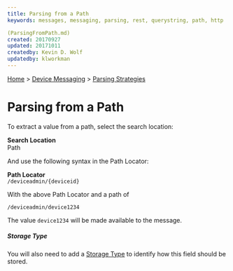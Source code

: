 ```yaml
---
title: Parsing from a Path
keywords: messages, messaging, parsing, rest, querystring, path, http

(ParsingFromPath.md)
created: 20170927
updated: 20171011
createdby: Kevin D. Wolf
updatedby: klworkman
---
```

[Home](../../Index.md) > [Device Messaging](../Index.md) > [Parsing Strategies](ParsingStrategies.md)

# Parsing from a Path

To extract a value from a path, select the search location:

**Search Location**  
Path

And use the following syntax in the Path Locator:

**Path Locator**  
`/deviceadmin/{deviceid}`


With the above Path Locator and a path of

`/deviceadmin/device1234`

The value ```device1234``` will be made available to the message.

##### Storage Type
You will also need to add a [Storage Type](../TypeSystem/Index.md) to identify how this field should be stored.
